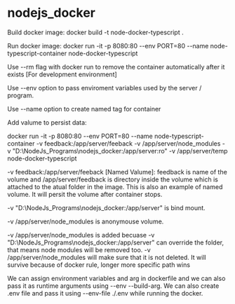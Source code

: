 # nodejs_docker

Build docker image: docker build -t node-docker-typescript .

Run docker image: docker run -it -p 8080:80 --env PORT=80 --name node-typescript-container node-docker-typescript

Use --rm flag with docker run to remove the container automatically after it exists [For development environment]

Use --env option to pass enviroment variables used by the server / program.

Use --name option to create named tag for container

Add valume to persist data: 

  docker run -it -p 8080:80 --env PORT=80 --name node-typescript-container -v feedback:/app/server/feeback -v /app/server/node_modules -v "D:\NodeJs_Programs\nodejs_docker:/app/server:ro" -v /app/server/temp node-docker-typescript
  
  -v  feedback:/app/server/feeback [Named Valume]: feedback is name of the volume and /app/server/feedback is directory inside the volume which is attached to the atual folder in the image. This is also an example of named volume. It will persit the volume after container stops.

  -v "D:\NodeJs_Programs\nodejs_docker:/app/server" is bind mount.

  -v /app/server/node_modules is anonymouse volume.

  -v /app/server/node_modules is added becuase -v "D:\NodeJs_Programs\nodejs_docker:/app/server" can override the folder, that means node modules will be removed too.  -v /app/server/node_modules will make sure that it is not deleted. It will survive because of docker rule, longer more specific path wins

We can assign environment variables and arg in dockerfile and we can also pass it as runtime arguments using --env --build-arg. We can also create .env file and pass it using --env-file ./.env while running the docker.
